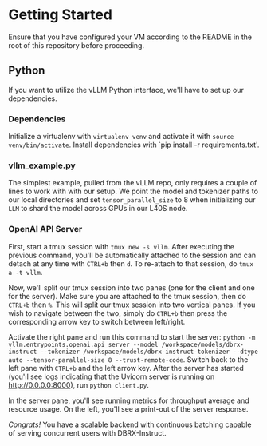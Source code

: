 # Getting Started
Ensure that you have configured your VM according to the README in the root of this repository before proceeding.

## Python
If you want to utilize the vLLM Python interface, we'll have to set up our dependencies.

### Dependencies
Initialize a virtualenv with `virtualenv venv` and activate it with `source venv/bin/activate`. Install dependencies with `pip install -r requirements.txt'.

### vllm_example.py
The simplest example, pulled from the vLLM repo, only requires a couple of lines to work with with our setup. We point the model and tokenizer paths to our local directories and set `tensor_parallel_size` to 8 when initializing our `LLM` to shard the model across GPUs in our L40S node.

### OpenAI API Server
First, start a tmux session with `tmux new -s vllm`. After executing the previous command, you'll be automatically attached to the session and can detach at any time with `CTRL+b` then `d`. To re-attach to that session, do `tmux a -t vllm`.

Now, we'll split our tmux session into two panes (one for the client and one for the server). Make sure you are attached to the tmux session, then do `CTRL+b` then `%`. This will split our tmux session into two vertical panes. If you wish to navigate between the two, simply do `CTRL+b` then press the corresponding arrow key to switch between left/right.

Activate the right pane and run this command to start the server: `python -m vllm.entrypoints.openai.api_server --model /workspace/models/dbrx-instruct --tokenizer /workspace/models/dbrx-instruct-tokenizer --dtype auto --tensor-parallel-size 8 --trust-remote-code`. Switch back to the left pane with `CTRL+b` and the left arrow key. After the server has started (you'll see logs indicating that the Uvicorn server is running on http://0.0.0.0:8000), run `python client.py`.

In the server pane, you'll see running metrics for throughput average and resource usage. On the left, you'll see a print-out of the server response.

*Congrats!* You have a scalable backend with continuous batching capable of serving concurrent users with DBRX-Instruct.
